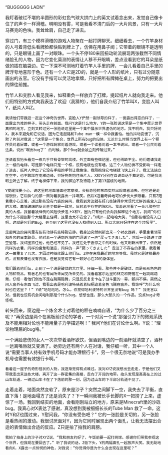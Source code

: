 “BUGGGGG LADN”

我盯着破烂不堪的半圆形的彩虹色气球大拱门上的英文试着念出来，发觉自己像卡住了的声卡一样滑稽。明明没有雾，可是我看不清门后的一大片风景，只有一大片马赛克的色块。我耸耸肩，自己走了进去。

穿过门，有三个模样滑稽的游戏人物聚在一起打牌聊天。细细看去，一个竹竿身材的人弓着背低头看牌脸都快贴到牌上了，仿佛在用鼻子闻；它带着的眼镜不是透明的，只是眼镜上画了一对眼珠。一个头不停180来回扭动轮流展现两张截然不同情绪脸孔的人物，因为它变化莫测的表情让人移不开眼睛，差点没看到它的耳朵是纸做的插在脑袋边。它一下深不可测地盯着竹竿人手里的牌，一会儿看着自己手里的牌浮夸地喜形于色。还有一个人它是2D的，就是一个人形的纸片，只有过分随意画出的五官。它没有手指可以灵活地拿牌，只好把所有牌摊在桌上，努力的把要出的牌往前推。

竹竿人和变脸人看见我来，如释重负一样放弃了打牌，提起纸片人就向我走来。他们用特别的方式向我表达了欢迎（我猜的），他们自我介绍了竹竿叫X，变脸人叫Y，纸片人叫Z。

	我请他们带我逛一逛这个神奇的世界。变脸人Y俨然一副领导的样子，一面露出得意的样子，一面露出为难的样子，带头走在前面。我问Y这是什么地方，Y的一张脸说这里是一个集中展示世界真相的地方，立刻又转过另一张脸说这里是一个集中展示世界虚伪的地方。我不明白，我只好问X。我本来避免和它说话，因为它走起路和Tube man一模一样令我害怕。他的抖动变慢了，沉默了片刻对我说：“这里是一个集合，世界上所有bug的归纳。无论什么时候当世界上有一个程序员对着屏幕，或者一个游戏玩家对着游戏，或者一个读者对着一本书说出，或者一个公民对着法条，说出‘啊出bug了’ 的时候，那个Bug就会被立刻传输过来。”
 
	正说着我抬头看见一栋几乎只有骨架的高楼，外立面有些微贴图，但也残缺不全。他们邀请我走上一楼的电梯，可是那个电梯只是一个框，没有地板也没有墙。这三个人物仿佛不受影响一样走了进去，纸片人伸出了它没有手指的手臂让我挽住，我刚抱住它电梯就飞快上升了。我无法站立在空中，也不敢踩在电梯边缘，只好死死抱住纸片人。X和Y分别在自说自话手舞足蹈，可是我无暇去听去了解。终于电梯停下来，我的脚迫不及待踏上了第13层楼的地面。
 
	Y提醒我要小心，说这里的地面墙面经常穿模，会有奇怪的东西突然出现或者消失。但它还是走得很快，它后脑勺的那一面对着我露出一抹嘲笑。然后X迈着奇异地可怕步伐大步跟着，只有Z陪着我小心走着。透过那些没有门窗的房间，我看到旁边就有好几栋建得非常现代光鲜的高耸入云的大楼。幕墙玻璃的反光甚至都是一致地，反射着不存在的阳X光。我着迷地看了一会儿那些完美的大楼。我冒着被绊倒的风险快步追上X和Y，因为只有他们会向我解释这个地方。我问“你们为什么不搬到那个大楼里去住啊，这里也太不安全了。”X和Y一起哈哈大笑，“但那些楼没有入口啊，这就是它们的Bug，甚至到了这里也没有人找得到入口。所以大家只好住在这个垃圾里”。
 
	走廊两边的房间里有些有动静有些特别安静。我身边突然刷新出来一个衬衣西裤，手里拿着领带和外套的日本职员，他对着一个通向外墙的门洞说了一声“戻ってきました”，然后一步踏进了虚空坠落。我试图抓住他，他已经不见了。我还在处于震惊之中的时候，他又刷新出来了，依然是同样的衣着，同样的疲惫和酒意，同样的一声“戻ってきました” 走进了不存在的家里。我看着这一幕重复了几次，才回过神继续跟上他们仨。Z停在离我最近的地方等我。虽然它是建模最差的，没有表情也没有衣服，但是我觉得它有一颗好心在2D的身体里。
 
	我们跟着他们仨，走到了一个满是破烂的大厅里。仔细一看，那些并不是破烂，而是形形色色的人物和物品，有著名的也有闻所未闻见所未见的。我看着塞尔达里的林克和野猪在一起跳踢踏舞，仔细一看他们倒也不是在跳踢踏舞，只是反反复复卡在了战斗里的一幕，颤抖不停。突然之间人窗外有东西飞过，我看出去是哈利波特骑着着扫把追着金色飞贼在窗外。我惊呼“为什么哈利也在这里？！” Y说“哈哈哈哈，怎么，你觉得哈利波特的世界里没有bug 吗？” 我无言以对，但我也没有机会问哈利那是个什么bug。想想也是，那么大部头的一个作品，没点bug才奇怪呢。
 
转头回来，窗边是一个炼金术士对着他的秤在喃喃自语，“为什么少了百分之三呢？”再旁边是两个在黑板前讨论的学者，一个对另一个说“那强引力下的微观系统及不能用相对论也不能用量子力学描述啊！” 我问Y他们在讨论什么啊。Y说：“理论物理届的bug咯。”

 一个满脸悲伤的女人一次次举着酒杯欲饮，但酒到嘴边的一刻酒杯就清空了，酒杯一远离嘴唇就又变满了。她旁边还有两个人在对话，我仔细一听，其中一个人说“需要当事人持有效手机号码才能办理银行卡”，另一个很无奈地说“可是我办手机号也需要有效银行卡啊。”
 
	看着这一屋子的奇形怪状的人物，我逐渐觉得有点难过。我对XYZ说我想出去走走，于是他们又带我走出来这栋大楼，离开了这一群密集的高楼，走向了开阔的地带。抬头发现是高高在上的过山车轨道，一辆过山车卡在了下落前的那一刻，因为过山车的下半部分轨道不见了。
 
走着走着，地面突然变软了，原来是沙子？突然之间脚下一空，我失去了平衡，直直下落！是地面塌方了还是消失了？下一瞬间我被长手长脚的X一把捞了上来，虚惊了一场。我回到结实的地面，会看刚刚站立的地方，原来是Minecraft里的沙砾bug。我真心对X表达了感谢，真没想到我被细细长长的Tube Man 救了一命。这时Y和Z也围过来，Y慰问我，“你没有受伤吧？” 它的一张脸是关切的，另一张脸是看热闹的激动。我很讨厌面对Y，因为它同时展现出两个面孔，让我无法摆出合适的表情做出合适的反应。Z只是拍了拍我的肩膀。

	我拍了拍身上的沙子对XYZ说，“我和朋友约好了，午饭前要一起打网球。感谢你们带我参观这个世界，但我现在要回去了。” 听了我说的话，Z低下头，Y的两幅面孔一起放声大笑。我无助地看向X，X露出一点怜悯的神色，对我说：“你觉得你是为什么会出现在这里呢？”


